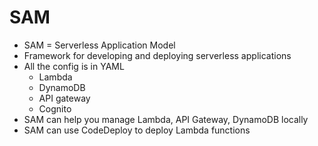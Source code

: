 # SAM

- SAM = Serverless Application Model
- Framework for developing and deploying serverless applications
- All the config is in YAML
  - Lambda
  - DynamoDB
  - API gateway
  - Cognito
- SAM can help you manage Lambda, API Gateway, DynamoDB locally
- SAM can use CodeDeploy to deploy Lambda functions
